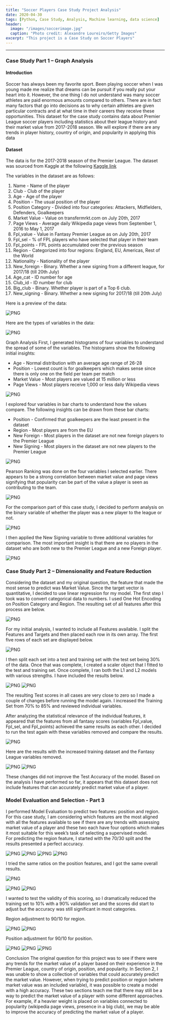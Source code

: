 ```yaml
---
title: "Soccer Players Case Study Project Analysis"
date: 2020-04-30
tags: [Python, Case Study, Analysis, Machine learning, data science]
header:
  image: "/images/soccerimage.jpg"
  caption: "Photo credit: Alexandre Loureiro/Getty Images"
excerpt: "This project is a Case Study on Soccer Players"
---
```


********************************************


### Case Study Part 1 – Graph Analysis

#### Introduction
Soccer has always been my favorite sport. Been playing soccer when I was young made me realize that dreams can be pursuit if you really put your heart into it. 
However, the one thing I do not understand was many soccer athletes are paid enormous amounts compared to others. 
There are in fact many factors that go into decisions as to why certain athletes are given particular contracts and at what time in their careers they receive these opportunities. 
This dataset for the case study contains data about Premier League soccer players including statistics about their league history and their market value from 2017-2018 season. 
We will explore if there are any trends in player history, country of origin, and popularity in applying this data

#### Dataset
The data is for the 2017-2018 season of the Premier League. The dataset was sourced from Kaggle at the following [Kaggle link](https://www.kaggle.com/mauryashubham/english-premier-league-players-dataset)  

The variables in the dataset are as follows:   
1) Name - Name of the player  
2) Club - Club of the player  
3) Age - Age of the player  
4) Position - The usual position of the player  
5) Position Category - Divided into four categories: Attackers, Midfielders, Defenders, Goalkeepers  
6) Market Value - Value on transfermrkt.com on July 20th, 2017  
7) Page Views - Average daily Wikipedia page views from September 1, 2016 to May 1, 2017  
8) Fpl_value - Value in Fantasy Premier League as on July 20th, 2017  
9) Fpl_sel - % of FPL players who have selected that player in their team  
10) Fpl_points - FPL points accumulated over the previous season  
11) Region - Categorized into four regions: England, EU, Americas, Rest of the World  
12) Nationality - Nationality of the player  
13) New_foreign - Binary. Whether a new signing from a different league, for 2017/18 (till 20th July)  
14) Age_cat - ID number for age  
15) Club_id - ID number for club  
16) Big_club - Binary. Whether player is part of a Top 6 club.  
17) New_signing - Binary. Whether a new signing for 2017/18 (till 20th July)   

Here is a preview of the data:

![PNG](/images/soccer_1.png)

Here are the types of variables in the data:

![PNG](/images/soccer_2.png)

Graph Analysis
First, I generated histograms of four variables to understand the spread of some of the variables.
The histograms show the following initial insights:
- Age - Normal distribution with an average age range of 26-28
- Position - Lowest count is for goalkeepers which makes sense since there is only one on the field per team per match
- Market Value - Most players are valued at 15 million or less
- Page Views - Most players receive 1,000 or less daily Wikipedia views

![PNG](/images/soccer_3.png)

I explored four variables in bar charts to understand how the values compare. The following insights can be drawn from these bar charts:
- Position - Confirmed that goalkeepers are the least present in the dataset
- Region - Most players are from the EU
- New Foreign - Most players in the dataset are not new foreign players to the Premier League
- New Signing - Most players in the dataset are not new players to the Premier League

![PNG](/images/soccer_4.png)

Pearson Ranking was done on the four variables I selected earlier. There appears to be a strong correlation between market value and page views signifying that popularity can be part of the value a player is seen as contributing to the team.

![PNG](/images/soccer_5.png)

For the comparison part of this case study, I decided to perform analysis on the binary variable of whether the player was a new player to the league or not.

![PNG](/images/soccer_6.png)


I then applied the New Signing variable to three additional variables for comparison. The most important insight is that there are no players in the dataset who are both new to the Premier League and a new Foreign player.

![PNG](/images/soccer_7.png)

### Case Study Part 2 – Dimensionality and Feature Reduction
Considering the dataset and my original question, the feature that made the most sense to predict was Market Value. Since the target vector is quantitative, I decided to use linear regression for my model.
The first step I took was to convert categorical data to numbers. I used One Hot Encoding on Position Category and Region. The resulting set of all features after this process are below.

![PNG](/images/soccer_8.png)

For my initial analysis, I wanted to include all Features available. I split the Features and
Targets and then placed each row in its own array. The first five rows of each set are displayed
below.

![PNG](/images/soccer_9.png)

I then split each set into a test and training set with the test set being 30% of the data.
Once that was complete, I created a scaler object that I fitted to the test and training set. Once
complete, I ran both the L1 and L2 models with various strengths. I have included the results
below.

![PNG](/images/soccer_10.png)
![PNG](/images/soccer_11.png)

The resulting Test scores in all cases are very close to zero so I made a couple of changes before running the model again. I increased the Training Set from 70% to 85% and reviewed individual variables.  

After analyzing the statistical relevance of the individual features, it appeared that the features from all fantasy scores (variables Fpl_value, Fpl_sel, and Fpl_points) achieved the same results as each other. I decided to run the test again with these variables removed and compare the results.  

![PNG](/images/soccer_12.png)

Here are the results with the increased training dataset and the Fantasy League variables removed.  

![PNG](/images/soccer_13.png)
![PNG](/images/soccer_14.png)

These changes did not improve the Test Accuracy of the model. Based on the analysis I
have performed so far, it appears that this dataset does not include features that can accurately
predict market value of a player.  

### Model Evaluation and Selection - Part 3
  I performed Model Evaluation to predict two features: position and region. For this case
study, I am considering which features are the most aligned with all the features available to see
if there are any trends with assessing market value of a player and these two each have four
options which makes it most suitable for this week’s task of selecting a supervised model.  
  For predicting the region feature, I started with the 70/30 split and the results presented a
perfect accuracy.

![PNG](/images/soccer_15.png)
![PNG](/images/soccer_16.png)
![PNG](/images/soccer_17.png)
![PNG](/images/soccer_18.png)

  I tried the same ratios on the position features, and I got the same overall results.
  
![PNG](/images/soccer_19-20.png)

![PNG](/images/soccer_21.png)
![PNG](/images/soccer_22.png)

I wanted to test the validity of this scoring, so I dramatically reduced the training set to 10% with
a 90% validation set and the scores did start to adjust but the accuracy was still significant in
most categories.

Region adjustment to 90/10 for region.

![PNG](/images/soccer_23-24.png)
![PNG](/images/soccer_25-26.png)


Position adjustment for 90/10 for position.

![PNG](/images/soccer_27.png)
![PNG](/images/soccer_28-29.png)
![PNG](/images/soccer_30.png)

Conclusion
The original question for this project was to see if there were any trends for the market value of a
player based on their experience in the Premier League, country of origin, position, and
popularity. In Section 2, I was unable to show a collection of variables that could accurately
predict the market value. However, when trying to predict position or region (where market value was an included variable), it was possible to create a model with a high accuracy. These
two sections teach me that there may still be a way to predict the market value of a player with
some different approaches. For example, if a heavier weight is placed on variables connected to
popularity (wikipedia page views, presence in a big club), we may be able to improve the
accuracy of predicting the market value of a player.
